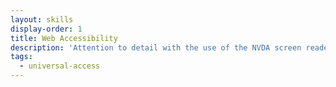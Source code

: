 ```yaml
---
layout: skills
display-order: 1
title: Web Accessibility
description: 'Attention to detail with the use of the NVDA screen reader to test interactions with web pages and components. This is essential for universal usuability and design.'
tags:
  - universal-access
---
```

